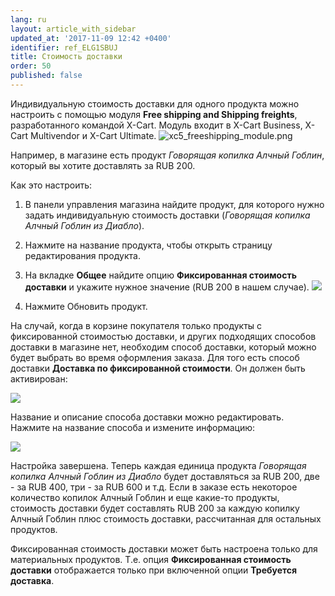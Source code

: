 ```yaml
---
lang: ru
layout: article_with_sidebar
updated_at: '2017-11-09 12:42 +0400'
identifier: ref_ELG1SBUJ
title: Стоимость доставки
order: 50
published: false
---
```

Индивидуальную стоимость доставки для одного продукта можно настроить с помощью модуля **Free shipping and Shipping freights**, разработанного командой X-Cart. Модуль входит в X-Cart Business, X-Cart Multivendor и X-Cart Ultimate.
    ![xc5_freeshipping_module.png]({{site.baseurl}}/attachments/ref_kioKBJIM/xc5_freeshipping_module.png)

Например, в магазине есть продукт _Говорящая копилка Алчный Гоблин_, который вы хотите доставлять за RUB 200.

Как это настроить:

1.  В панели управления магазина найдите продукт, для которого нужно задать индивидуальную стоимость доставки (_Говорящая копилка Алчный Гоблин из Диабло_).
2.  Нажмите на название продукта, чтобы открыть страницу редактирования продукта.
3.  На вкладке **Общее** найдите опцию **Фиксированная стоимость доставки** и укажите нужное значение (RUB 200 в нашем случае).
    ![]({{site.baseurl}}/attachments/9306286/9437371.png)

4.  Нажмите Обновить продукт.

На случай, когда в корзине покупателя только продукты с фиксированной стоимостью доставки, и других подходящих способов доставки в магазине нет, необходим способ доставки, который можно будет выбрать во время оформления заказа. Для того есть способ доставки **Доставка по фиксированной стоимости**. Он должен быть активирован:

![]({{site.baseurl}}/attachments/9306286/9437373.png)

Название и описание способа доставки можно редактировать. Нажмите на название способа и измените информацию:

![]({{site.baseurl}}/attachments/9306286/9437374.png)

Настройка завершена. Теперь каждая единица продукта _Говорящая копилка Алчный Гоблин из Диабло_ будет доставляться за RUB 200, две - за RUB 400, три - за RUB 600  и т.д. Если в заказе есть некоторое количество копилок Алчный Гоблин и еще какие-то продукты, стоимость доставки будет составлять RUB 200 за каждую копилку Алчный Гоблин плюс стоимость доставки, рассчитанная для остальных продуктов.

Фиксированная стоимость доставки может быть настроена только для материальных продуктов. Т.е. опция **Фиксированная стоимость доставки** отображается только при включенной опции **Требуется доставка**.
